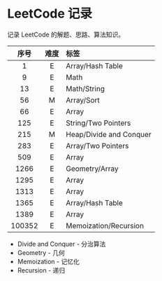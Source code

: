 # LeetCode 记录
记录 LeetCode 的解题、思路、算法知识。  

| 序号 | 难度 | 标签 |
|:---:|:---:|:-----|
| 1   | E | Array/Hash Table |
| 9   | E | Math |
| 13  | E | Math/String |
| 56  | M | Array/Sort |
| 66  | E | Array |
| 125 | E | String/Two Pointers |
| 215 | M | Heap/Divide and Conquer |
| 283 | E | Array/Two Pointers |
| 509 | E | Array |
| 1266 | E | Geometry/Array |
| 1295 | E | Array |
| 1313 | E | Array |
| 1365 | E | Array/Hash Table |
| 1389 | E | Array |
| 100352 | E | Memoization/Recursion |

* Divide and Conquer - 分治算法
* Geometry - 几何
* Memoization - 记忆化
* Recursion - 递归
